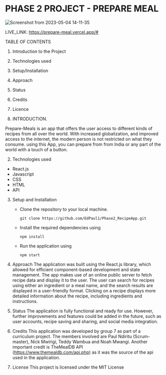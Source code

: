 # PHASE 2 PROJECT - PREPARE MEAL

![Screenshot from 2023-05-04 14-11-35](https://user-images.githubusercontent.com/126860107/236188373-83ce0784-18d8-4c5a-bb27-24969c7c2179.png)

LIVE_LINK: https://prepare-meal.vercel.app/#

TABLE OF CONTENTS

1. Introduction to the Project
2. Technologies used
3. Setup/Installation
4. Approach
5. Status
6. Credits
7. Licence

8. INTRODUCTION.

Prepare-Meals is an app that offers the user access to different kinds of recipes from all over the world. With increased globalization, and improved access to the internet, the modern person is not restricted on what they consume. using this App, you can prepare from from India or any part of the world with a touch of a button.

2. Technologies used

* React.js
* Javascript
* CSS
* HTML
* API

3. Setup and Installation
   - Clone the repository to your local machine.
   
      `git clone https://github.com/EdPaul1/Phase2_RecipeApp.git`
   - Install the required dependencies using 
   
      ``npm install``
   - Run the application using 
   
      `npm start`

4. Approach
   The application was built using the React.js library, which allowed for efficient component-based development and state management. The app makes use of an online public server to fetch recipe data and display it to the user. The user can search for recipes using either an ingredient or a meal name, and the search results are displayed in a user-friendly format. Clicking on a recipe displays more detailed information about the recipe, including ingredients and instructions.

5. Status
   The application is fully functional and ready for use. However, further improvements and features could be added in the future, such as user accounts, recipe saving and sharing, and social media integration.

6. Credits
   This application was developed by group 7 as part of a curriculum project. The members involved are Paul Ndiritu (Scrum-master), Nick Mwirigi, Teddy Wambua and Noah Mwangi. Another important credit is TheMealDB API (https://www.themealdb.com/api.php) as it was the source of the api used in the application.

7. License
   This project is licensed under the MIT License
